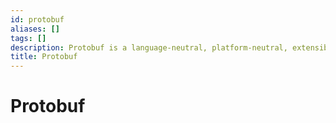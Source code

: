```yaml
---
id: protobuf
aliases: []
tags: []
description: Protobuf is a language-neutral, platform-neutral, extensible mechanism for serializing structured data.
title: Protobuf
---
```


# Protobuf

